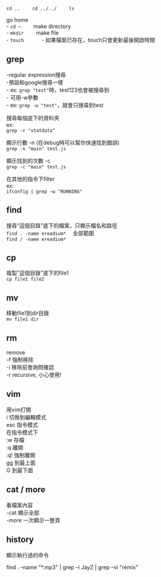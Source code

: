 `cd ..    `
`cd ../../    `
`ls    `
  
go home    
    - `cd ~    `
make directory   
    - `mkdir    `
make file    
    - `touch      `
    - 如果檔案已存在，touch只會更新最後開啟時間    
  
  
## grep   
  
-regular expression搜尋    
-預設和google搜尋一樣    
    - ex: `grep "test"`時，test123也會被搜尋到    
    - 可用-w參數    
        - ex: `grep -w "test"`，就會只搜尋到test     
  
搜尋每個底下的資料夾    
    ex:     
    `grep -r "statdata"    `
  
顯示行數 -n (在debug時可以幫你快速找到錯誤)    
    `grep -n "main" test.js    `
  
顯示找到的次數 -c    
    `grep -c "main" test.js        `
  
在其他的指令下filter    
    ex:    
    `ifconfig | grep –w "RUNNING"    `
  
  
## find   
  
搜尋"這個目錄"底下的檔案，只顯示檔名和路徑  
`find . -name ereadium*  `
全部範圍  
`find / -name ereadium*  `
  
  
## cp  
複製"這個目錄"底下的file1  
    `cp file1 file2  `
  
## mv  
移動file1到dir目錄  
`mv file1 dir  `
  
## rm  
remove  
    -f 強制移除  
    -i 移除前會詢問確認  
    -r recursive, 小心使用!  
  
## vim  
用vim打開  
    i  切換到編輯模式  
    esc 指令模式  
        在指令模式下  
        :w 存檔  
        :q 離開  
        :q! 強制離開  
        gg 到最上面  
        G  到最下面  
  
## cat / more  
看檔案內容  
-cat 顯示全部  
-more 一次顯示一整頁  
  
  
## history  
顯示執行過的命令  
  
find . –name "*.mp3" | grep –i JayZ | grep –vi "remix"  
  
  
